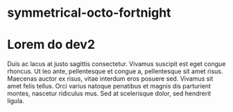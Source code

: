 # symmetrical-octo-fortnight

# Lorem do dev2
Duis ac lacus at justo sagittis consectetur. Vivamus suscipit est eget congue rhoncus. Ut leo ante, pellentesque et congue a, pellentesque sit amet risus. Maecenas auctor ex risus, vitae interdum eros posuere sed. Vivamus sit amet felis tellus. Orci varius natoque penatibus et magnis dis parturient montes, nascetur ridiculus mus. Sed at scelerisque dolor, sed hendrerit ligula.